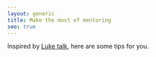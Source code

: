 ```yaml
---
layout: generic
title: Make the most of mentoring
seo: true
---
```

Inspired by [Luke talk](https://uxbri.org/mentorship-check-in#talk-making-the-most-of-mentoring-luke-hay-senior-ux-researcher-at-clearleft), here are some tips for you.
